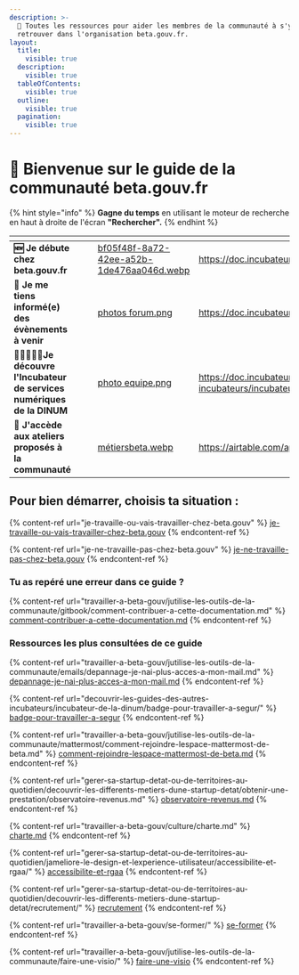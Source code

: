 ```yaml
---
description: >-
  🧭 Toutes les ressources pour aider les membres de la communauté à s'y
  retrouver dans l'organisation beta.gouv.fr.
layout:
  title:
    visible: true
  description:
    visible: true
  tableOfContents:
    visible: true
  outline:
    visible: true
  pagination:
    visible: true
---
```


# 👋 Bienvenue sur le guide de la communauté beta.gouv.fr

{% hint style="info" %}
**Gagne du temps** en utilisant le moteur de recherche en haut à droite de l'écran **"Rechercher".**
{% endhint %}

<table data-card-size="large" data-view="cards"><thead><tr><th></th><th></th><th></th><th data-hidden data-card-cover data-type="files"></th><th data-hidden data-card-target data-type="content-ref"></th></tr></thead><tbody><tr><td><strong>🆕 Je débute chez beta.gouv.fr</strong></td><td></td><td></td><td><a href=".gitbook/assets/bf05f48f-8a72-42ee-a52b-1de476aa046d.webp">bf05f48f-8a72-42ee-a52b-1de476aa046d.webp</a></td><td><a href="https://doc.incubateur.net/communaute/travailler-a-beta-gouv/bienvenue">https://doc.incubateur.net/communaute/travailler-a-beta-gouv/bienvenue</a></td></tr><tr><td><strong>🥳 Je me tiens informé(e) des évènements à venir</strong></td><td></td><td></td><td><a href=".gitbook/assets/photos forum.png">photos forum.png</a></td><td><a href="https://doc.incubateur.net/communaute/travailler-a-beta-gouv/actions-transverses">https://doc.incubateur.net/communaute/travailler-a-beta-gouv/actions-transverses</a></td></tr><tr><td><strong>🧑🏽‍🤝‍👩🏼Je découvre l'Incubateur de services numériques de la DINUM</strong></td><td></td><td></td><td><a href=".gitbook/assets/photo equipe.png">photo equipe.png</a></td><td><a href="https://doc.incubateur.net/communaute/decouvrir-les-guides-des-autres-incubateurs/incubateur-de-la-dinum/lequipe-danimation-beta.gouv.fr">https://doc.incubateur.net/communaute/decouvrir-les-guides-des-autres-incubateurs/incubateur-de-la-dinum/lequipe-danimation-beta.gouv.fr</a></td></tr><tr><td><strong>📖 J'accède aux ateliers proposés à la communauté</strong></td><td></td><td></td><td><a href=".gitbook/assets/métiersbeta.webp">métiersbeta.webp</a></td><td><a href="https://airtable.com/appebTa6XsY6fDixm/shrjchWYvVihQzic6/tblxLvgCXGowEX4WY">https://airtable.com/appebTa6XsY6fDixm/shrjchWYvVihQzic6/tblxLvgCXGowEX4WY</a></td></tr></tbody></table>

## Pour bien démarrer, choisis ta situation :

{% content-ref url="je-travaille-ou-vais-travailler-chez-beta.gouv" %}
[je-travaille-ou-vais-travailler-chez-beta.gouv](je-travaille-ou-vais-travailler-chez-beta.gouv)
{% endcontent-ref %}

{% content-ref url="je-ne-travaille-pas-chez-beta.gouv" %}
[je-ne-travaille-pas-chez-beta.gouv](je-ne-travaille-pas-chez-beta.gouv)
{% endcontent-ref %}

### Tu as repéré une erreur dans ce guide ?

{% content-ref url="travailler-a-beta-gouv/jutilise-les-outils-de-la-communaute/gitbook/comment-contribuer-a-cette-documentation.md" %}
[comment-contribuer-a-cette-documentation.md](travailler-a-beta-gouv/jutilise-les-outils-de-la-communaute/gitbook/comment-contribuer-a-cette-documentation.md)
{% endcontent-ref %}

### Ressources les plus consultées de ce guide

{% content-ref url="travailler-a-beta-gouv/jutilise-les-outils-de-la-communaute/emails/depannage-je-nai-plus-acces-a-mon-mail.md" %}
[depannage-je-nai-plus-acces-a-mon-mail.md](travailler-a-beta-gouv/jutilise-les-outils-de-la-communaute/emails/depannage-je-nai-plus-acces-a-mon-mail.md)
{% endcontent-ref %}

{% content-ref url="decouvrir-les-guides-des-autres-incubateurs/incubateur-de-la-dinum/badge-pour-travailler-a-segur/" %}
[badge-pour-travailler-a-segur](decouvrir-les-guides-des-autres-incubateurs/incubateur-de-la-dinum/badge-pour-travailler-a-segur/)
{% endcontent-ref %}

{% content-ref url="travailler-a-beta-gouv/jutilise-les-outils-de-la-communaute/mattermost/comment-rejoindre-lespace-mattermost-de-beta.md" %}
[comment-rejoindre-lespace-mattermost-de-beta.md](travailler-a-beta-gouv/jutilise-les-outils-de-la-communaute/mattermost/comment-rejoindre-lespace-mattermost-de-beta.md)
{% endcontent-ref %}

{% content-ref url="gerer-sa-startup-detat-ou-de-territoires-au-quotidien/decouvrir-les-differents-metiers-dune-startup-detat/obtenir-une-prestation/observatoire-revenus.md" %}
[observatoire-revenus.md](gerer-sa-startup-detat-ou-de-territoires-au-quotidien/decouvrir-les-differents-metiers-dune-startup-detat/obtenir-une-prestation/observatoire-revenus.md)
{% endcontent-ref %}

{% content-ref url="travailler-a-beta-gouv/culture/charte.md" %}
[charte.md](travailler-a-beta-gouv/culture/charte.md)
{% endcontent-ref %}

{% content-ref url="gerer-sa-startup-detat-ou-de-territoires-au-quotidien/jameliore-le-design-et-lexperience-utilisateur/accessibilite-et-rgaa/" %}
[accessibilite-et-rgaa](gerer-sa-startup-detat-ou-de-territoires-au-quotidien/jameliore-le-design-et-lexperience-utilisateur/accessibilite-et-rgaa/)
{% endcontent-ref %}

{% content-ref url="gerer-sa-startup-detat-ou-de-territoires-au-quotidien/decouvrir-les-differents-metiers-dune-startup-detat/recrutement/" %}
[recrutement](gerer-sa-startup-detat-ou-de-territoires-au-quotidien/decouvrir-les-differents-metiers-dune-startup-detat/recrutement/)
{% endcontent-ref %}

{% content-ref url="travailler-a-beta-gouv/se-former/" %}
[se-former](travailler-a-beta-gouv/se-former/)
{% endcontent-ref %}

{% content-ref url="travailler-a-beta-gouv/jutilise-les-outils-de-la-communaute/faire-une-visio/" %}
[faire-une-visio](travailler-a-beta-gouv/jutilise-les-outils-de-la-communaute/faire-une-visio/)
{% endcontent-ref %}
